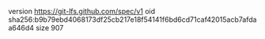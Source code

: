 version https://git-lfs.github.com/spec/v1
oid sha256:b9b79ebd4068173df25cb217e18f54141f6bd6cd71caf42015acb7afdaa646d4
size 907
